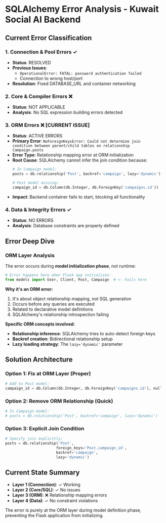 # SQLAlchemy Error Analysis - Kuwait Social AI Backend

## Current Error Classification

### 1. **Connection & Pool Errors** ✓
- **Status**: RESOLVED
- **Previous Issues**: 
  - `OperationalError: FATAL: password authentication failed`
  - Connection to wrong host/port
- **Resolution**: Fixed DATABASE_URL and container networking

### 2. **Core & Compiler Errors** ❌
- **Status**: NOT APPLICABLE
- **Analysis**: No SQL expression building errors detected

### 3. **ORM Errors** ❌ **[CURRENT ISSUE]**
- **Status**: ACTIVE ERRORS
- **Primary Error**: `NoForeignKeysError: Could not determine join condition between parent/child tables on relationship Campaign.posts`
- **Error Type**: Relationship mapping error at ORM initialization
- **Root Cause**: SQLAlchemy cannot infer the join condition because:
  ```python
  # In Campaign model:
  posts = db.relationship('Post', backref='campaign', lazy='dynamic')
  
  # Post model missing:
  campaign_id = db.Column(db.Integer, db.ForeignKey('campaigns.id'))
  ```
- **Impact**: Backend container fails to start, blocking all functionality

### 4. **Data & Integrity Errors** ✓
- **Status**: NO ERRORS
- **Analysis**: Database constraints are properly defined

## Error Deep Dive

### ORM Layer Analysis

The error occurs during **model initialization phase**, not runtime:

```python
# Error happens here when Flask app initializes:
from models import User, Client, Post, Campaign  # <- Fails here
```

**Why it's an ORM error:**
1. It's about object relationship mapping, not SQL generation
2. Occurs before any queries are executed
3. Related to declarative model definitions
4. SQLAlchemy's relationship introspection failing

**Specific ORM concepts involved:**
- **Relationship inference**: SQLAlchemy tries to auto-detect foreign keys
- **Backref creation**: Bidirectional relationship setup
- **Lazy loading strategy**: The `lazy='dynamic'` parameter

## Solution Architecture

### Option 1: Fix at ORM Layer (Proper)
```python
# Add to Post model:
campaign_id = db.Column(db.Integer, db.ForeignKey('campaigns.id'), nullable=True)
```

### Option 2: Remove ORM Relationship (Quick)
```python
# In Campaign model:
# posts = db.relationship('Post', backref='campaign', lazy='dynamic')
```

### Option 3: Explicit Join Condition
```python
# Specify join explicitly:
posts = db.relationship('Post', 
                       foreign_keys='Post.campaign_id',
                       backref='campaign', 
                       lazy='dynamic')
```

## Current State Summary

- **Layer 1 (Connection)**: ✓ Working
- **Layer 2 (Core/SQL)**: ✓ No issues
- **Layer 3 (ORM)**: ❌ Relationship mapping errors
- **Layer 4 (Data)**: ✓ No constraint violations

The error is purely at the ORM layer during model definition phase, preventing the Flask application from initializing.